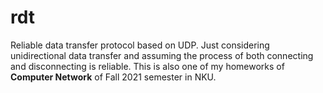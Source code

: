 # rdt
Reliable data transfer protocol based on UDP. Just considering unidirectional data transfer and assuming the process of both connecting and disconnecting is reliable. This is also one of my homeworks of **Computer Network** of Fall 2021 semester in NKU. 
